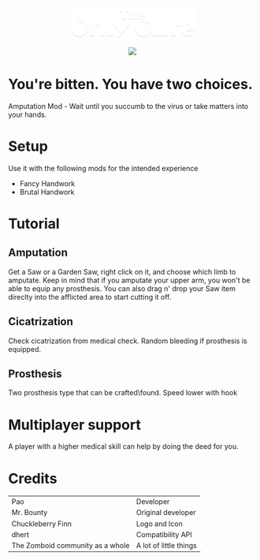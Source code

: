 <p align='center'>
  <img src="/dev_stuff/logos/title.png" width=50% height=50%>
</p>

<p align='center'>
<a href='https://steamcommunity.com/'>
  <img src='https://img.shields.io/badge/Steam-000000?style=for-the-badge&logo=steam&logoColor=white' />        
</a>
</p>


# You're bitten. You have two choices.
Amputation Mod - Wait until you succumb to the virus or take matters into your hands. 


# Setup
Use it with the following mods for the intended experience
- Fancy Handwork
- Brutal Handwork


# Tutorial

## Amputation
Get a Saw or a Garden Saw, right click on it, and choose which limb to amputate.
Keep in mind that if you amputate your upper arm, you won't be able to equip any prosthesis.
You can also drag n' drop your Saw item direclty into the afflicted area to start cutting it off.

## Cicatrization
Check cicatrization from medical check.
Random bleeding if prosthesis is equipped. 

## Prosthesis
Two prosthesis type that can be crafted\found.
Speed lower with hook

# Multiplayer support
A player with a higher medical skill can help by doing the deed for you.


# Credits
|  |  |
| ------------- | ------------- |
| Pao | Developer |
| Mr. Bounty | Original developer |
| Chuckleberry Finn | Logo and Icon |
| dhert | Compatibility API |
| The Zomboid community as a whole | A lot of little things |


